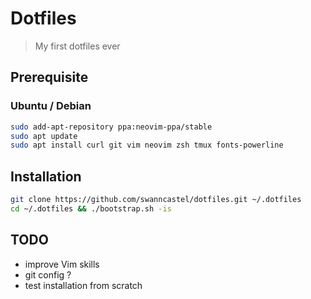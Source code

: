 # Dotfiles

> My first dotfiles ever

## Prerequisite

### Ubuntu / Debian

```bash
sudo add-apt-repository ppa:neovim-ppa/stable
sudo apt update
sudo apt install curl git vim neovim zsh tmux fonts-powerline
```

## Installation

```bash
git clone https://github.com/swanncastel/dotfiles.git ~/.dotfiles
cd ~/.dotfiles && ./bootstrap.sh -is
```

## TODO

* improve Vim skills
* git config ?
* test installation from scratch
